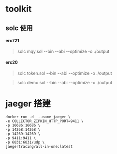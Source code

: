 # toolkit

## solc 使用

#### erc721

> solc mqy.sol --bin --abi --optimize -o ./output 

#### erc20
> solc token.sol --bin --abi --optimize -o ./output

> solc demo.sol --bin --abi --optimize -o ./output

# jaeger 搭建

```shell
docker run -d  --name jaeger \
-e COLLECTOR_ZIPKIN_HTTP_PORT=9411 \
-p 16686:16686 \
-p 14268:14268 \
-p 14269:14269 \
-p 9411:9411 \
-p 6831:6831/udp \
jaegertracing/all-in-one:latest
```